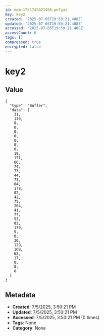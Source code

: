 ```yaml
---
id: mem-1751745021408-po7gai
key: key2
created: '2025-07-05T19:50:21.408Z'
updated: '2025-07-05T19:50:21.408Z'
accessed: '2025-07-05T19:50:21.408Z'
accessCount: 0
tags: []
compressed: true
encrypted: false
---
```


# key2

## Value

```
{
  "type": "Buffer",
  "data": [
    31,
    139,
    8,
    0,
    0,
    0,
    0,
    0,
    0,
    19,
    171,
    86,
    74,
    73,
    44,
    73,
    84,
    178,
    82,
    42,
    75,
    204,
    41,
    77,
    53,
    82,
    170,
    5,
    0,
    20,
    129,
    169,
    62,
    17,
    0,
    0,
    0
  ]
}
```

## Metadata

- **Created**: 7/5/2025, 3:50:21 PM
- **Updated**: 7/5/2025, 3:50:21 PM
- **Accessed**: 7/5/2025, 3:50:21 PM (0 times)
- **Tags**: None
- **Category**: None
